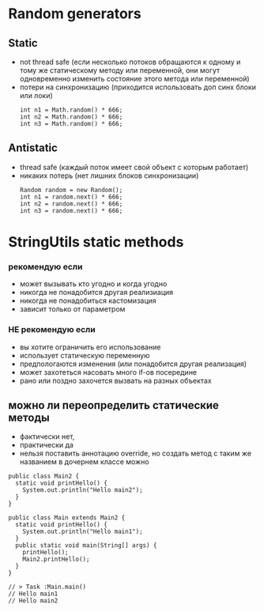 # Random generators
## Static 
- not thread safe (если несколько потоков обращаются к одному и тому же статическому методу или переменной, они могут одновременно изменить состояние этого метода или переменной)
- потери на синхронизацию (приходится использовать доп синх блоки или локи)
  ```
  int n1 = Math.random() * 666;
  int n2 = Math.random() * 666;
  int n3 = Math.random() * 666;
  ```
## Antistatic
- thread safe (каждый поток имеет свой объект с которым работает)
- никаких потерь (нет лишних блоков синхронизации)
  ```
  Random random = new Random();
  int n1 = random.next() * 666;
  int n2 = random.next() * 666;
  int n3 = random.next() * 666;
  ```
# StringUtils static methods
### рекомендую если
- может вызывать кто угодно и когда угодно
- никогда не понадобится другая реализиация
- никогда не понадобиться кастомизация
- зависит только от параметром
### НЕ рекомендую если
- вы хотите ограничить его использование
- использует статическую переменную
- предпологаются изменения (или понадобится другая реализация)
- может захотеться насовать много if-ов посередине
- рано или поздно захочется вызвать на разных объектах

## можно ли переопределить статические методы
- фактически нет,
- практически да
- нельзя поставить аннотацию override, но создать метод с таким же названием в дочернем классе можно
```
public class Main2 {
  static void printHello() {
    System.out.println("Hello main2");
  }
}

public class Main extends Main2 {
  static void printHello() {
    System.out.println("Hello main1");
  }
  public static void main(String[] args) {
    printHello();
    Main2.printHello();
  }
}

// > Task :Main.main()
// Hello main1
// Hello main2
```


